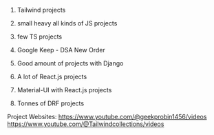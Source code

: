 1. Tailwind projects

2. small heavy all kinds of JS projects

3. few TS projects

4. Google Keep - DSA New Order

5. Good amount of projects with Django

6. A lot of React.js projects

7. Material-UI with React.js projects

8. Tonnes of DRF projects

Project Websites:
https://www.youtube.com/@geekprobin1456/videos
https://www.youtube.com/@Tailwindcollections/videos